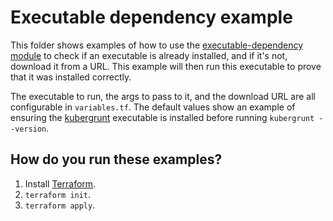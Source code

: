 # Executable dependency example

This folder shows examples of how to use the [executable-dependency module](/modules/executable-dependency) to check if 
an executable is already installed, and if it's not, download it from a URL. This example will then run this executable
to prove that it was installed correctly. 

The executable to run, the args to pass to it, and the download URL are all configurable in `variables.tf`. The default
values show an example of ensuring the [kubergrunt](https://github.com/gruntwork-io/kubergrunt) executable is installed
before running `kubergrunt --version`. 




## How do you run these examples?

1. Install [Terraform](https://www.terraform.io/).
1. `terraform init`.
1. `terraform apply`.



